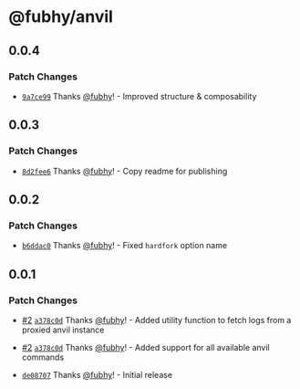 # @fubhy/anvil

## 0.0.4

### Patch Changes

- [`9a7ce99`](https://github.com/wagmi-dev/anviljs/commit/9a7ce99e01274ccd0dc9b20915024c1ba7f74fb0) Thanks [@fubhy](https://github.com/fubhy)! - Improved structure & composability

## 0.0.3

### Patch Changes

- [`8d2fee6`](https://github.com/wagmi-dev/anviljs/commit/8d2fee66d483706e3a5775294e9121c56bd977f8) Thanks [@fubhy](https://github.com/fubhy)! - Copy readme for publishing

## 0.0.2

### Patch Changes

- [`b6ddac0`](https://github.com/wagmi-dev/anviljs/commit/b6ddac0aed0762105060684f4aadc5e3796e33ca) Thanks [@fubhy](https://github.com/fubhy)! - Fixed `hardfork` option name

## 0.0.1

### Patch Changes

- [#2](https://github.com/wagmi-dev/anviljs/pull/2) [`a378c0d`](https://github.com/wagmi-dev/anviljs/commit/a378c0d95e5bbf61b437bf5796ed951edcca4982) Thanks [@fubhy](https://github.com/fubhy)! - Added utility function to fetch logs from a proxied anvil instance

- [#2](https://github.com/wagmi-dev/anviljs/pull/2) [`a378c0d`](https://github.com/wagmi-dev/anviljs/commit/a378c0d95e5bbf61b437bf5796ed951edcca4982) Thanks [@fubhy](https://github.com/fubhy)! - Added support for all available anvil commands

- [`de08707`](https://github.com/wagmi-dev/anviljs/commit/de08707ca42d32131450d7d58dd8c200843161c0) Thanks [@fubhy](https://github.com/fubhy)! - Initial release
